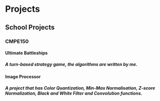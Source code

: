 # Projects
## School Projects
### CMPE150
#### Ultimate Battleships
##### A turn-based strategy game, the algorithms are written by me.
#### Image Processor
##### A project that has Color Quantization, Min-Max Normalisation, Z-score Normalization, Black and White Filter and Convolution functions.
